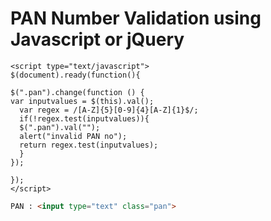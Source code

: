 # PAN Number Validation using Javascript or jQuery

```jquery
<script type="text/javascript">    
$(document).ready(function(){     
        
$(".pan").change(function () {      
var inputvalues = $(this).val();      
  var regex = /[A-Z]{5}[0-9]{4}[A-Z]{1}$/;    
  if(!regex.test(inputvalues)){      
  $(".pan").val("");    
  alert("invalid PAN no");    
  return regex.test(inputvalues);    
  }    
});      
    
});    
</script>    
```
```html
PAN : <input type="text" class="pan">    
```
